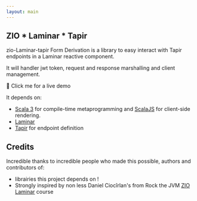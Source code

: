 ```yaml
---
layout: main
---
```


## ZIO * Laminar * Tapir


zio-Laminar-tapir Form Derivation is a library to easy interact with Tapir endpoints in a Laminar reactive component.

It will handler jwt token, request and response marshalling and client management.

<span onclick='window.open("../demo/index.html", "_blank")'>🚀 Click me for a live demo</span>



It depends on:
* [Scala 3](https://docs.scala-lang.org/scala3/) for compile-time metaprogramming and [ScalaJS](https://www.scala-js.org/) for client-side rendering.
* [Laminar](https://laminar.dev)
* [Tapir](https://tapir.softwaremill.com/en/latest/) for endpoint definition



## Credits

Incredible thanks to incredible people who made this possible, authors and contributors of:

* librairies this project depends on !
* Strongly inspired by non less Daniel Ciocîrlan's from Rock the JVM [ZIO Laminar](https://rockthejvm.com/p/zio-rites-of-passage) course

